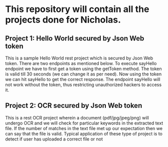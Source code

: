 # This repository will contain all the projects done for Nicholas.

## Project 1: Hello World secured by Json Web token
This is a sample Hello World rest project which is secured by Json Web token. There are two endpoints as mentioned below. To execute sayHello endpoint we have to first get a token using the getToken method. The token is valid till 30 seconds (we can change it as per need). Now using the token we can hit sayHello to get the correct response. The endpoint sayHello will not work without the token, thus restricting unauthorized hackers to access it.

## Project 2: OCR secured by Json Web token
This is a rest OCR project wherein a document (pdf/jpg/jpeg/png) will undergo OCR and we will check for particular keywords in the extracted text file. If the number of matches in the text file met up our expectation then we can say that the file is valid. Typical application of these type of project is to detect if user has uploaded a correct file or not
